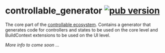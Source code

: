 # controllable_generator [![pub version][pub-version-img]][pub-version-url]

The core part of the [controllable ecosystem](https://github.com/nivisi/controllable). Contains a generator that generates code for controllers and states to be used on the core level and BuildContext extensions to be used on the UI level.

_More info to come soon ..._

<!-- References -->
[pub-version-img]: https://img.shields.io/badge/pub-v0.0.1-green
[pub-version-url]: https://pub.dev/packages/controllable_generator